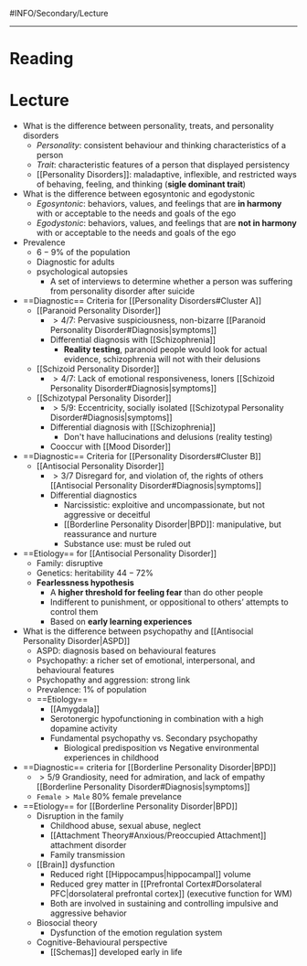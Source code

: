 #INFO/Secondary/Lecture 

---

# Reading


# Lecture

- What is the difference between personality, treats, and personality disorders
    - *Personality*: consistent behaviour and thinking characteristics of a person
    - *Trait*: characteristic features of a person that displayed persistency
    - [[Personality Disorders]]: maladaptive, inflexible, and restricted ways of behaving, feeling, and thinking (**sigle dominant trait**)
- What is the difference between egosyntonic and egodystonic
    - *Egosyntonic*: behaviors, values, and feelings that are **in harmony** with or acceptable to the needs and goals of the ego
    - *Egodystonic*: behaviors, values, and feelings that are **not in harmony** with or acceptable to the needs and goals of the ego
- Prevalence
    - $6-9\%$ of the population
    - Diagnostic for adults
    - psychological autopsies
        - A set of interviews to determine whether a person was suffering from personality disorder after suicide
- ==Diagnostic== Criteria for [[Personality Disorders#Cluster A]]
    - [[Paranoid Personality Disorder]]
        - $>4/7$: Pervasive suspiciousness, non-bizarre [[Paranoid Personality Disorder#Diagnosis|symptoms]]
        - Differential diagnosis with [[Schizophrenia]]
            - **Reality testing**, paranoid people would look for actual evidence, schizophrenia will not with their delusions
    - [[Schizoid Personality Disorder]]
        - $>4/7$: Lack of emotional responsiveness, loners [[Schizoid Personality Disorder#Diagnosis|symptoms]]
    - [[Schizotypal Personality Disorder]]
        - $>5/9$: Eccentricity, socially isolated [[Schizotypal Personality Disorder#Diagnosis|symptoms]]
        - Differential diagnosis with [[Schizophrenia]]
            - Don't have hallucinations and delusions (reality testing)
        - Cooccur with [[Mood Disorder]]
- ==Diagnostic== Criteria for [[Personality Disorders#Cluster B]]
    - [[Antisocial Personality Disorder]]
        - $>3/7$ Disregard for, and violation of, the rights of others [[Antisocial Personality Disorder#Diagnosis|symptoms]]
        - Differential diagnostics
            - Narcissistic: exploitive and uncompassionate, but not aggressive or deceitful
            - [[Borderline Personality Disorder|BPD]]: manipulative, but reassurance and nurture
            - Substance use: must be ruled out
- ==Etiology== for [[Antisocial Personality Disorder]]
    - Family: disruptive
    - Genetics: heritability $44-72\%$
    - **Fearlessness hypothesis**
        - A **higher threshold for feeling fear** than do other people
        - Indifferent to punishment, or oppositional to others’ attempts to control them
        - Based on **early learning experiences**
- What is the difference between psychopathy and [[Antisocial Personality Disorder|ASPD]]
    - ASPD: diagnosis based on behavioural features
    - Psychopathy: a richer set of emotional, interpersonal, and behavioural features
    - Psychopathy and aggression: strong link
    - Prevalence: $1\%$ of population
    - ==Etiology== 
        - [[Amygdala]]
        - Serotonergic hypofunctioning in combination with a high dopamine activity
        - Fundamental psychopathy vs. Secondary psychopathy
            - Biological predisposition vs Negative environmental experiences in childhood
- ==Diagnostic== criteria for [[Borderline Personality Disorder|BPD]]
    - $>5/9$ Grandiosity, need for admiration, and lack of empathy [[Borderline Personality Disorder#Diagnosis|symptoms]]
    - `Female > Male` $80\%$ female prevelance
- ==Etiology== for [[Borderline Personality Disorder|BPD]]
    - Disruption in the family
        - Childhood abuse, sexual abuse, neglect
        - [[Attachment Theory#Anxious/Preoccupied Attachment]] attachment disorder
        - Family transmission
    - [[Brain]] dysfunction
        - Reduced right [[Hippocampus|hippocampal]] volume
        - Reduced grey matter in [[Prefrontal Cortex#Dorsolateral PFC|dorsolateral prefrontal cortex]] (executive function for WM)
        - Both are involved in sustaining and controlling impulsive and aggressive behavior
    - Biosocial theory
        - Dysfunction of the emotion regulation system
    - Cognitive-Behavioural perspective
        - [[Schemas]] developed early in life


